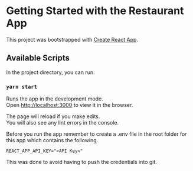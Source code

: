 # Getting Started with the Restaurant App

This project was bootstrapped with [Create React App](https://github.com/facebook/create-react-app).

## Available Scripts

In the project directory, you can run:

### `yarn start`

Runs the app in the development mode.\
Open [http://localhost:3000](http://localhost:3000) to view it in the browser.

The page will reload if you make edits.\
You will also see any lint errors in the console.

Before you run the app remember to create a .env file in the root folder for this app which contains the following. 

`
REACT_APP_API_KEY="<API Key>"
`

This was done to avoid having to push the credentials into git.
